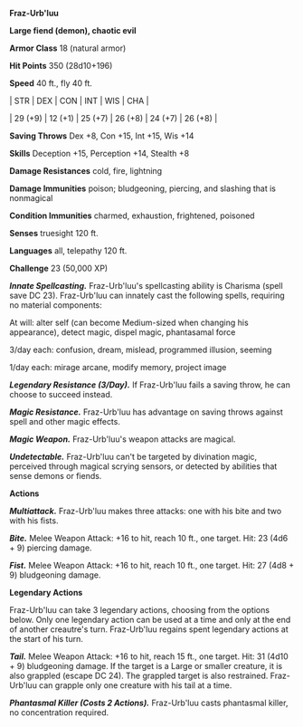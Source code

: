 **Fraz-Urb'luu**

**Large fiend (demon), chaotic evil**

**Armor Class** 18 (natural armor)

**Hit Points** 350 (28d10+196)

**Speed** 40 ft., fly 40 ft.

|   STR   |   DEX   |   CON   |   INT   |   WIS   |   CHA   |
  
| 29 (+9) | 12 (+1) | 25 (+7) | 26 (+8) | 24 (+7) | 26 (+8) |

**Saving Throws** Dex +8, Con +15, Int +15, Wis +14

**Skills** Deception +15, Perception +14, Stealth +8

**Damage Resistances** cold, fire, lightning

**Damage Immunities** poison; bludgeoning, piercing, and slashing that is nonmagical

**Condition Immunities** charmed, exhaustion, frightened, poisoned

**Senses** truesight 120 ft.

**Languages** all, telepathy 120 ft.

**Challenge** 23 (50,000 XP)

***Innate Spellcasting.*** Fraz-Urb'luu's spellcasting ability is Charisma (spell save DC 23). Fraz-Urb'luu can innately cast the following spells, requiring no material components:

At will: alter self (can become Medium-sized when changing his appearance), detect magic, dispel magic, phantasamal force

3/day each: confusion, dream, mislead, programmed illusion, seeming

1/day each: mirage arcane, modify memory, project image

***Legendary Resistance (3/Day).*** If Fraz-Urb'luu fails a saving throw, he can choose to succeed instead.

***Magic Resistance.*** Fraz-Urb'luu has advantage on saving throws against spell and other magic effects.

***Magic Weapon.*** Fraz-Urb'luu's weapon attacks are magical.

***Undetectable.*** Fraz-Urb'luu can't be targeted by divination magic, perceived through magical scrying sensors, or detected by abilities that sense demons or fiends.

**Actions**

***Multiattack.*** Fraz-Urb'luu makes three attacks: one with his bite and two with his fists.

***Bite.*** Melee Weapon Attack: +16 to hit, reach 10 ft., one target. Hit: 23 (4d6 + 9) piercing damage.

***Fist.*** Melee Weapon Attack: +16 to hit, reach 10 ft., one target. Hit: 27 (4d8 + 9) bludgeoning damage.

**Legendary Actions**

Fraz-Urb'luu can take 3 legendary actions, choosing from the options below. Only one legendary action can be used at a time and only at the end of another creautre's turn. Fraz-Urb'luu regains spent legendary actions at the start of his turn.

***Tail.*** Melee Weapon Attack: +16 to hit, reach 15 ft., one target. Hit: 31 (4d10 + 9) bludgeoning damage. If the target is a Large or smaller creature, it is also grappled (escape DC 24). The grappled target is also restrained. Fraz-Urb'luu can grapple only one creature with his tail at a time.

***Phantasmal Killer (Costs 2 Actions).*** Fraz-Urb'luu casts phantasmal killer, no concentration required.

